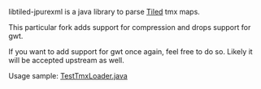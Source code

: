 libtiled-jpurexml is a java library to parse [Tiled](http://www.mapeditor.org) tmx maps.

This particular fork adds support for compression and drops support for gwt.

If you want to add support for gwt once again, feel free to do so. Likely it will be accepted upstream as well.

Usage sample: [TestTmxLoader.java](src/test/java/im/bci/test/TestTmxLoader.java)